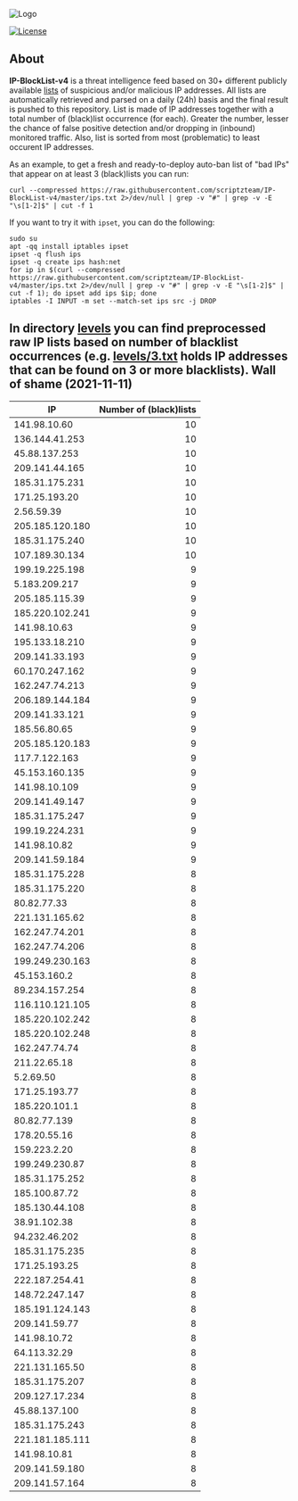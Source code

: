 ![Logo](https://i.imgur.com/PyKLAe7.png)

[![License](https://img.shields.io/badge/license-The_Unlicense-red.svg)](https://unlicense.org/)

About
----

**IP-BlockList-v4** is a threat intelligence feed based on 30+ different publicly available [lists](https://github.com/stamparm/maltrail) of suspicious and/or malicious IP addresses. All lists are automatically retrieved and parsed on a daily (24h) basis and the final result is pushed to this repository. List is made of IP addresses together with a total number of (black)list occurrence (for each). Greater the number, lesser the chance of false positive detection and/or dropping in (inbound) monitored traffic. Also, list is sorted from most (problematic) to least occurent IP addresses.

As an example, to get a fresh and ready-to-deploy auto-ban list of "bad IPs" that appear on at least 3 (black)lists you can run:

```
curl --compressed https://raw.githubusercontent.com/scriptzteam/IP-BlockList-v4/master/ips.txt 2>/dev/null | grep -v "#" | grep -v -E "\s[1-2]$" | cut -f 1
```

If you want to try it with `ipset`, you can do the following:

```
sudo su
apt -qq install iptables ipset
ipset -q flush ips
ipset -q create ips hash:net
for ip in $(curl --compressed https://raw.githubusercontent.com/scriptzteam/IP-BlockList-v4/master/ips.txt 2>/dev/null | grep -v "#" | grep -v -E "\s[1-2]$" | cut -f 1); do ipset add ips $ip; done
iptables -I INPUT -m set --match-set ips src -j DROP
```

In directory [levels](levels) you can find preprocessed raw IP lists based on number of blacklist occurrences (e.g. [levels/3.txt](levels/3.txt) holds IP addresses that can be found on 3 or more blacklists).
Wall of shame (2021-11-11)
----

|IP|Number of (black)lists|
|---|--:|
141.98.10.60|10
136.144.41.253|10
45.88.137.253|10
209.141.44.165|10
185.31.175.231|10
171.25.193.20|10
2.56.59.39|10
205.185.120.180|10
185.31.175.240|10
107.189.30.134|10
199.19.225.198|9
5.183.209.217|9
205.185.115.39|9
185.220.102.241|9
141.98.10.63|9
195.133.18.210|9
209.141.33.193|9
60.170.247.162|9
162.247.74.213|9
206.189.144.184|9
209.141.33.121|9
185.56.80.65|9
205.185.120.183|9
117.7.122.163|9
45.153.160.135|9
141.98.10.109|9
209.141.49.147|9
185.31.175.247|9
199.19.224.231|9
141.98.10.82|9
209.141.59.184|9
185.31.175.228|8
185.31.175.220|8
80.82.77.33|8
221.131.165.62|8
162.247.74.201|8
162.247.74.206|8
199.249.230.163|8
45.153.160.2|8
89.234.157.254|8
116.110.121.105|8
185.220.102.242|8
185.220.102.248|8
162.247.74.74|8
211.22.65.18|8
5.2.69.50|8
171.25.193.77|8
185.220.101.1|8
80.82.77.139|8
178.20.55.16|8
159.223.2.20|8
199.249.230.87|8
185.31.175.252|8
185.100.87.72|8
185.130.44.108|8
38.91.102.38|8
94.232.46.202|8
185.31.175.235|8
171.25.193.25|8
222.187.254.41|8
148.72.247.147|8
185.191.124.143|8
209.141.59.77|8
141.98.10.72|8
64.113.32.29|8
221.131.165.50|8
185.31.175.207|8
209.127.17.234|8
45.88.137.100|8
185.31.175.243|8
221.181.185.111|8
141.98.10.81|8
209.141.59.180|8
209.141.57.164|8

